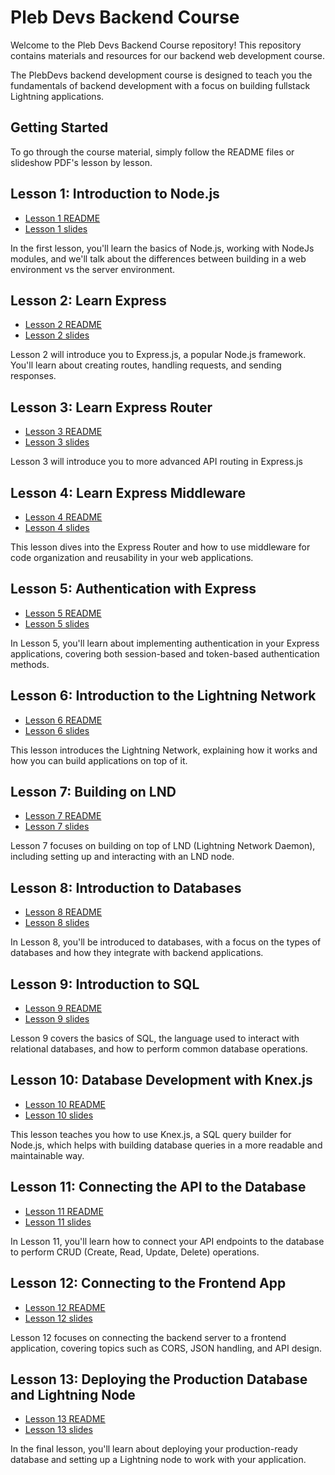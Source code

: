 # Pleb Devs Backend Course

Welcome to the Pleb Devs Backend Course repository! This repository contains materials and resources for our backend web development course.

The PlebDevs backend development course is designed to teach you the fundamentals of backend development with a focus on building fullstack Lightning applications.

## Getting Started

To go through the course material, simply follow the README files or slideshow PDF's lesson by lesson.

## Lesson 1: Introduction to Node.js

- [Lesson 1 README](https://github.com/pleb-devs/plebdevs-course-2/blob/main/lesson-1.md)
- [Lesson 1 slides](https://github.com/pleb-devs/plebdevs-course-2/blob/main/lesson-1.pdf)

In the first lesson, you'll learn the basics of Node.js, working with NodeJs modules, and we'll talk about the differences between building in a web environment vs the server environment.

## Lesson 2: Learn Express

- [Lesson 2 README](https://github.com/pleb-devs/plebdevs-course-2/blob/main/lesson-2.md)
- [Lesson 2 slides](https://github.com/pleb-devs/plebdevs-course-2/blob/main/lesson-2.pdf)

Lesson 2 will introduce you to Express.js, a popular Node.js framework. You'll learn about creating routes, handling requests, and sending responses.

## Lesson 3: Learn Express Router

- [Lesson 3 README](https://github.com/pleb-devs/plebdevs-course-2/blob/main/lesson-3.md)
- [Lesson 3 slides](https://github.com/pleb-devs/plebdevs-course-2/blob/main/lesson-3.pdf)

Lesson 3 will introduce you to more advanced API routing in Express.js

## Lesson 4: Learn Express Middleware

- [Lesson 4 README](https://github.com/pleb-devs/plebdevs-course-2/blob/main/lesson-4.md)
- [Lesson 4 slides](https://github.com/pleb-devs/plebdevs-course-2/blob/main/lesson-4.pdf)

This lesson dives into the Express Router and how to use middleware for code organization and reusability in your web applications.

## Lesson 5: Authentication with Express

- [Lesson 5 README](https://github.com/pleb-devs/plebdevs-course-2/blob/main/lesson-5.md)
- [Lesson 5 slides](https://github.com/pleb-devs/plebdevs-course-2/blob/main/lesson-5.pdf)

In Lesson 5, you'll learn about implementing authentication in your Express applications, covering both session-based and token-based authentication methods.

## Lesson 6: Introduction to the Lightning Network

- [Lesson 6 README](https://github.com/pleb-devs/plebdevs-course-2/blob/main/lesson-6.md)
- [Lesson 6 slides](https://github.com/pleb-devs/plebdevs-course-2/blob/main/lesson-6.pdf)

This lesson introduces the Lightning Network, explaining how it works and how you can build applications on top of it.

## Lesson 7: Building on LND

- [Lesson 7 README](https://github.com/pleb-devs/plebdevs-course-2/blob/main/lesson-7.md)
- [Lesson 7 slides](https://github.com/pleb-devs/plebdevs-course-2/blob/main/lesson-7.pdf)

Lesson 7 focuses on building on top of LND (Lightning Network Daemon), including setting up and interacting with an LND node.

## Lesson 8: Introduction to Databases

- [Lesson 8 README](https://github.com/pleb-devs/plebdevs-course-2/blob/main/lesson-8.md)
- [Lesson 8 slides](https://github.com/pleb-devs/plebdevs-course-2/blob/main/lesson-8.pdf)

In Lesson 8, you'll be introduced to databases, with a focus on the types of databases and how they integrate with backend applications.

## Lesson 9: Introduction to SQL

- [Lesson 9 README](https://github.com/pleb-devs/plebdevs-course-2/blob/main/lesson-9.md)
- [Lesson 9 slides](https://github.com/pleb-devs/plebdevs-course-2/blob/main/lesson-9.pdf)

Lesson 9 covers the basics of SQL, the language used to interact with relational databases, and how to perform common database operations.

## Lesson 10: Database Development with Knex.js

- [Lesson 10 README](https://github.com/pleb-devs/plebdevs-course-2/blob/main/lesson-10.md)
- [Lesson 10 slides](https://github.com/pleb-devs/plebdevs-course-2/blob/main/lesson-10.pdf)

This lesson teaches you how to use Knex.js, a SQL query builder for Node.js, which helps with building database queries in a more readable and maintainable way.

## Lesson 11: Connecting the API to the Database

- [Lesson 11 README](https://github.com/pleb-devs/plebdevs-course-2/blob/main/lesson-11.md)
- [Lesson 11 slides](https://github.com/pleb-devs/plebdevs-course-2/blob/main/lesson-11.pdf)

In Lesson 11, you'll learn how to connect your API endpoints to the database to perform CRUD (Create, Read, Update, Delete) operations.

## Lesson 12: Connecting to the Frontend App

- [Lesson 12 README](https://github.com/pleb-devs/plebdevs-course-2/blob/main/lesson-12.md)
- [Lesson 12 slides](https://github.com/pleb-devs/plebdevs-course-2/blob/main/lesson-12.pdf)

Lesson 12 focuses on connecting the backend server to a frontend application, covering topics such as CORS, JSON handling, and API design.

## Lesson 13: Deploying the Production Database and Lightning Node

- [Lesson 13 README](https://github.com/pleb-devs/plebdevs-course-2/blob/main/lesson-13.md)
- [Lesson 13 slides](https://github.com/pleb-devs/plebdevs-course-2/blob/main/lesson-13.pdf)

In the final lesson, you'll learn about deploying your production-ready database and setting up a Lightning node to work with your application.

